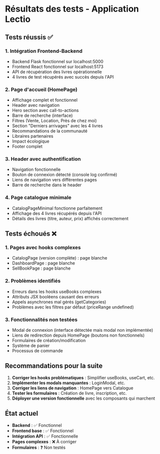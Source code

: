 # Résultats des tests - Application Lectio

## Tests réussis ✅

### 1. Intégration Frontend-Backend
- Backend Flask fonctionnel sur localhost:5000
- Frontend React fonctionnel sur localhost:5173
- API de récupération des livres opérationnelle
- 4 livres de test récupérés avec succès depuis l'API

### 2. Page d'accueil (HomePage)
- Affichage complet et fonctionnel
- Header avec navigation
- Hero section avec call-to-actions
- Barre de recherche (interface)
- Filtres (Vente, Location, Près de chez moi)
- Section "Derniers arrivages" avec les 4 livres
- Recommandations de la communauté
- Libraires partenaires
- Impact écologique
- Footer complet

### 3. Header avec authentification
- Navigation fonctionnelle
- Bouton de connexion détecté (console log confirmé)
- Liens de navigation vers différentes pages
- Barre de recherche dans le header

### 4. Page catalogue minimale
- CatalogPageMinimal fonctionne parfaitement
- Affichage des 4 livres récupérés depuis l'API
- Détails des livres (titre, auteur, prix) affichés correctement

## Tests échoués ❌

### 1. Pages avec hooks complexes
- CatalogPage (version complète) : page blanche
- DashboardPage : page blanche  
- SellBookPage : page blanche

### 2. Problèmes identifiés
- Erreurs dans les hooks useBooks complexes
- Attributs JSX booléens causant des erreurs
- Appels asynchrones mal gérés (getCategories)
- Problèmes avec les filtres par défaut (priceRange undefined)

### 3. Fonctionnalités non testées
- Modal de connexion (interface détectée mais modal non implémentée)
- Liens de redirection depuis HomePage (boutons non fonctionnels)
- Formulaires de création/modification
- Système de panier
- Processus de commande

## Recommandations pour la suite

1. **Corriger les hooks problématiques** : Simplifier useBooks, useCart, etc.
2. **Implémenter les modals manquantes** : LoginModal, etc.
3. **Corriger les liens de navigation** : HomePage vers Catalogue
4. **Tester les formulaires** : Création de livre, inscription, etc.
5. **Déployer une version fonctionnelle** avec les composants qui marchent

## État actuel
- **Backend** : ✅ Fonctionnel
- **Frontend base** : ✅ Fonctionnel  
- **Intégration API** : ✅ Fonctionnelle
- **Pages complexes** : ❌ À corriger
- **Formulaires** : ❓ Non testés

